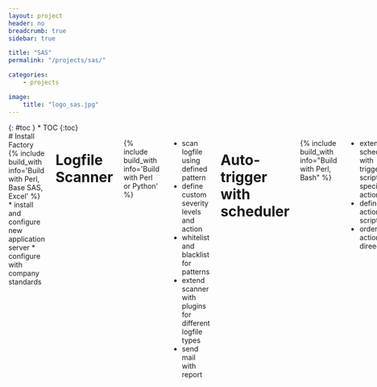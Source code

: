 ```yaml
---
layout: project
header: no
breadcrumb: true
sidebar: true

title: "SAS"
permalink: "/projects/sas/"

categories:
    - projects

image:
    title: "logo_sas.jpg"
---
```

<div class="row">
<div class="medium-4 medium-push-8 columns" markdown="1">
<div class="panel radius" markdown="1">
{: #toc }
*  TOC
{:toc}
</div>
</div>

<div class="medium-8 medium-pull-4 columns" markdown="1">
# Install Factory
{% include build_with info='Build with Perl, Base SAS, Excel' %}
* install and configure new application server
* configure with company standards

# Logfile Scanner
{% include build_with info='Build with Perl or Python' %}
* scan logfile using defined pattern
* define custom severity levels and action
* whitelist and blacklist for patterns
* extend scanner with plugins for different logfile types
* send mail with report

# Auto-trigger with scheduler
{% include build_with info="Build with Perl, Bash" %}
* extend scheduling with trigger: run script after specified action
* define actions as scripts
* order actions in direectories

# Change Web Reporting Language
{% include build_with info='Build with JavaScript, jQuery and StoredProcessServer' %}
* change language in meta-data
* apply changes on-the-fly
* (with autologin) perform automated logoff and logon)

# Query Web-FrontEnd
{% include build_with info="Build with JavaScript, jQuery and StoredProcessServer" %}

* display selection criterias
* rearrange oder of criterias
* perform filter and selection of data
* start report generation
* show progress of report generation

</div>
